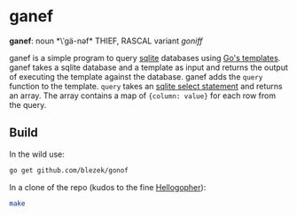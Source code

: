 # ganef

**ganef**: noun *\ˈgä-nəf\* THIEF, RASCAL variant *goniff*

ganef is a simple program to query [sqlite](https://www.sqlite.org/) databases using [Go's templates](https://astaxie.gitbooks.io/build-web-application-with-golang/en/07.4.html).  ganef takes a sqlite database and a template as input and returns the output of executing the template against the database.  ganef adds the `query` function to the template.  `query` takes an [sqlite select statement](http://www.sqlitetutorial.net/sqlite-select/) and returns an array.  The array contains a map of `{column: value}` for each row from the query.



## Build

In the wild use:

``` bash
go get github.com/blezek/gonof
```

In a clone of the repo (kudos to the fine [Hellogopher](https://github.com/cloudflare/hellogopher)):

``` bash
make
```

